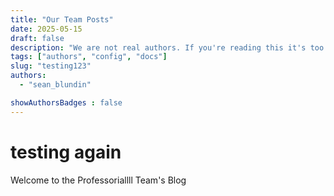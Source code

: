 ```yaml
---
title: "Our Team Posts"
date: 2025-05-15
draft: false
description: "We are not real authors. If you're reading this it's too late."
tags: ["authors", "config", "docs"]
slug: "testing123"
authors:
  - "sean_blundin"

showAuthorsBadges : false
---
```


# testing again

Welcome to the Professoriallll Team's Blog

